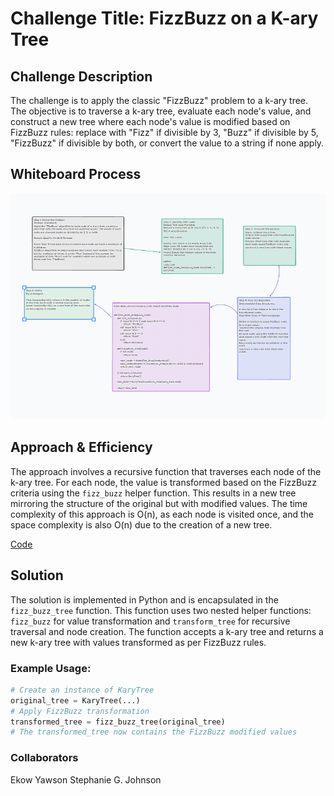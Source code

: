 # Challenge Title: FizzBuzz on a K-ary Tree

## Challenge Description

The challenge is to apply the classic "FizzBuzz" problem to a k-ary tree. The objective is to traverse a k-ary tree, evaluate each node's value, and construct a new tree where each node's value is modified based on FizzBuzz rules: replace with "Fizz" if divisible by 3, "Buzz" if divisible by 5, "FizzBuzz" if divisible by both, or convert the value to a string if none apply.

## Whiteboard Process

![Alt text](image.png)

## Approach & Efficiency

The approach involves a recursive function that traverses each node of the k-ary tree. For each node, the value is transformed based on the FizzBuzz criteria using the `fizz_buzz` helper function. This results in a new tree mirroring the structure of the original but with modified values. The time complexity of this approach is O(n), as each node is visited once, and the space complexity is also O(n) due to the creation of a new tree.

[Code](python\code_challenges\tree_fizz_buzz.py)

## Solution

The solution is implemented in Python and is encapsulated in the `fizz_buzz_tree` function. This function uses two nested helper functions: `fizz_buzz` for value transformation and `transform_tree` for recursive traversal and node creation. The function accepts a k-ary tree and returns a new k-ary tree with values transformed as per FizzBuzz rules.

### Example Usage:

```python
# Create an instance of KaryTree
original_tree = KaryTree(...)
# Apply FizzBuzz transformation
transformed_tree = fizz_buzz_tree(original_tree)
# The transformed_tree now contains the FizzBuzz modified values
```

### Collaborators

Ekow Yawson
Stephanie G. Johnson
